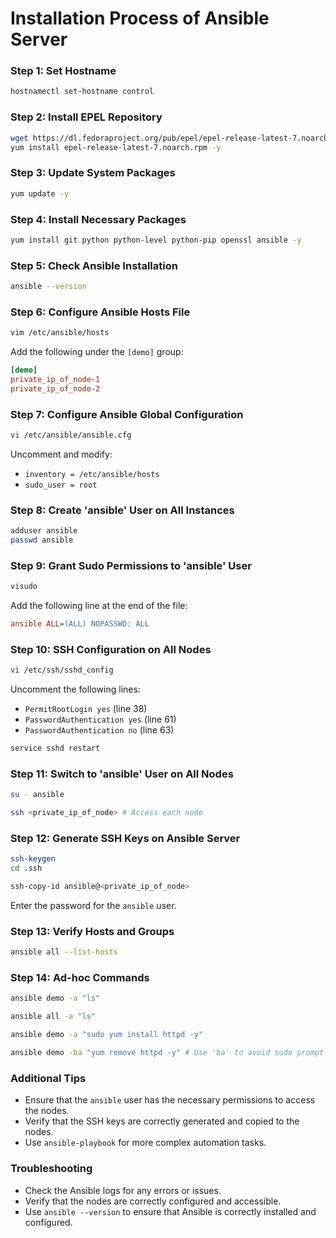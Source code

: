 # Installation Process of Ansible Server

### Step 1: Set Hostname
```sh
hostnamectl set-hostname control
```

### Step 2: Install EPEL Repository
```sh
wget https://dl.fedoraproject.org/pub/epel/epel-release-latest-7.noarch.rpm
yum install epel-release-latest-7.noarch.rpm -y
```

### Step 3: Update System Packages
```sh
yum update -y
```

### Step 4: Install Necessary Packages
```sh
yum install git python python-level python-pip openssl ansible -y
```

### Step 5: Check Ansible Installation
```sh
ansible --version
```

### Step 6: Configure Ansible Hosts File
```sh
vim /etc/ansible/hosts
```
Add the following under the `[demo]` group:
```ini
[demo]
private_ip_of_node-1
private_ip_of_node-2
```

### Step 7: Configure Ansible Global Configuration
```sh
vi /etc/ansible/ansible.cfg
```
Uncomment and modify:

- `inventory = /etc/ansible/hosts`
- `sudo_user = root`

### Step 8: Create 'ansible' User on All Instances
```sh
adduser ansible
passwd ansible
```

### Step 9: Grant Sudo Permissions to 'ansible' User
```sh
visudo
```
Add the following line at the end of the file:
```ini
ansible ALL=(ALL) NOPASSWD: ALL
```

### Step 10: SSH Configuration on All Nodes
```sh
vi /etc/ssh/sshd_config
```
Uncomment the following lines:

- `PermitRootLogin yes` (line 38)
- `PasswordAuthentication yes` (line 61)
- `PasswordAuthentication no` (line 63)

```sh
service sshd restart
```

### Step 11: Switch to 'ansible' User on All Nodes
```sh
su - ansible
```
```sh
ssh <private_ip_of_node> # Access each node
```

### Step 12: Generate SSH Keys on Ansible Server
```sh
ssh-keygen
cd .ssh
```
```sh
ssh-copy-id ansible@<private_ip_of_node>
```
Enter the password for the `ansible` user.

### Step 13: Verify Hosts and Groups
```sh
ansible all --list-hosts
```

### Step 14: Ad-hoc Commands
```sh
ansible demo -a "ls"
```

```sh
ansible all -a "ls"
```

```sh
ansible demo -a "sudo yum install httpd -y"
```

```sh
ansible demo -ba "yum remove httpd -y" # Use 'ba' to avoid sudo prompt
```

### Additional Tips

- Ensure that the `ansible` user has the necessary permissions to access the nodes.
- Verify that the SSH keys are correctly generated and copied to the nodes.
- Use `ansible-playbook` for more complex automation tasks.

### Troubleshooting

- Check the Ansible logs for any errors or issues.
- Verify that the nodes are correctly configured and accessible.
- Use `ansible --version` to ensure that Ansible is correctly installed and configured.
